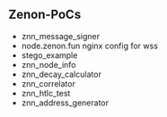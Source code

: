 ## Zenon-PoCs
- znn_message_signer
- node.zenon.fun nginx config for wss
- stego_example
- znn_node_info
- znn_decay_calculator
- znn_correlator
- znn_htlc_test
- znn_address_generator